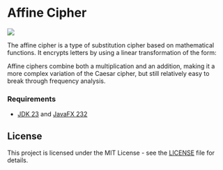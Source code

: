 # Affine Cipher
![](PhotoPath)

The affine cipher is a type of substitution cipher based on mathematical functions. It encrypts letters by using a linear transformation of the form:

Affine ciphers combine both a multiplication and an addition, making it a more complex variation of the Caesar cipher, but still relatively easy to break through frequency analysis.

### Requirements
- [JDK 23](https://www.oracle.com/java/technologies/downloads/ "JDK 23") and [JavaFX 232](https://gluonhq.com/products/javafx/ "JavaFX")

## License

This project is licensed under the MIT License - see the [LICENSE](./LICENSE) file for details.